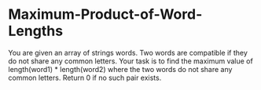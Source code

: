 # Maximum-Product-of-Word-Lengths
You are given an array of strings words. Two words are compatible if they do not share any common letters.  Your task is to find the maximum value of length(word1) * length(word2) where the two words do not share any common letters. Return 0 if no such pair exists.

